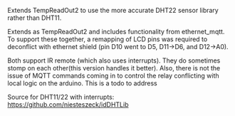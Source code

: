 Extends TempReadOut2 to use the more accurate DHT22 sensor library rather than DHT11.

Extends as TempReadOut2 and includes functionality from ethernet_mqtt. To support these together, a remapping of LCD pins was required to deconflict with ethernet shield (pin D10 went to D5, D11->D6, and D12->A0).

Both support IR remote (which also uses interrupts). They do sometimes stomp on each other(this version handles it better). Also, there is not the issue of MQTT commands coming in to control the relay conflicting with local logic on the arduino. This is a todo to address

Source for DHT11/22 with interrupts: https://github.com/niesteszeck/idDHTLib